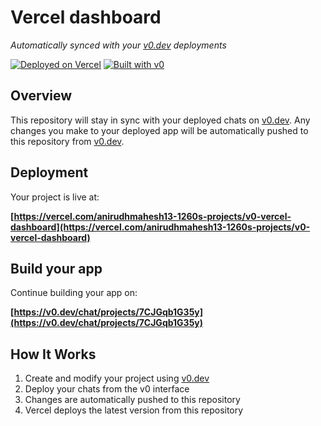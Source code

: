 # Vercel dashboard

*Automatically synced with your [v0.dev](https://v0.dev) deployments*

[![Deployed on Vercel](https://img.shields.io/badge/Deployed%20on-Vercel-black?style=for-the-badge&logo=vercel)](https://vercel.com/anirudhmahesh13-1260s-projects/v0-vercel-dashboard)
[![Built with v0](https://img.shields.io/badge/Built%20with-v0.dev-black?style=for-the-badge)](https://v0.dev/chat/projects/7CJGqb1G35y)

## Overview

This repository will stay in sync with your deployed chats on [v0.dev](https://v0.dev).
Any changes you make to your deployed app will be automatically pushed to this repository from [v0.dev](https://v0.dev).

## Deployment

Your project is live at:

**[https://vercel.com/anirudhmahesh13-1260s-projects/v0-vercel-dashboard](https://vercel.com/anirudhmahesh13-1260s-projects/v0-vercel-dashboard)**

## Build your app

Continue building your app on:

**[https://v0.dev/chat/projects/7CJGqb1G35y](https://v0.dev/chat/projects/7CJGqb1G35y)**

## How It Works

1. Create and modify your project using [v0.dev](https://v0.dev)
2. Deploy your chats from the v0 interface
3. Changes are automatically pushed to this repository
4. Vercel deploys the latest version from this repository